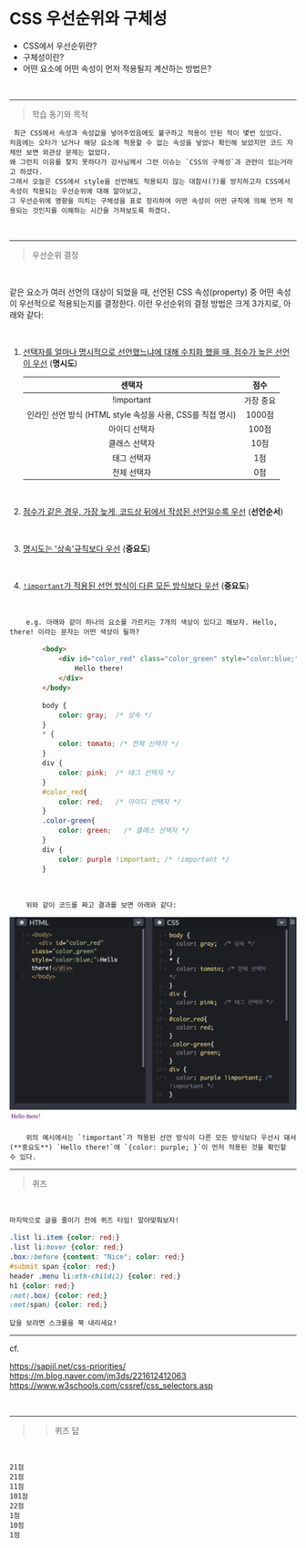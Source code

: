# CSS 우선순위와 구체성

- CSS에서 우선순위란?
- 구체성이란?
- 어떤 요소에 어떤 속성이 먼저 적용될지 계산하는 방법은?

<br>

---

> 학습 동기와 목적

     최근 CSS에서 속성과 속성값을 넣어주었음에도 불구하고 적용이 안된 적이 몇번 있었다.
    처음에는 오타가 났거나 해당 요소에 적용할 수 없는 속성을 넣었나 확인해 보았지만 코드 자체만 보면 외관상 문제는 없었다.
    왜 그런지 이유를 찾지 못하다가 강사님께서 그런 이슈는 `CSS의 구체성`과 관련이 있는거라고 하셨다.
    그래서 오늘은 CSS에서 style을 선언해도 적용되지 않는 대참사(?)를 방지하고자 CSS에서 속성이 적용되는 우선순위에 대해 알아보고,
    그 우선순위에 영향을 미치는 구체성을 표로 정리하여 어떤 속성이 어떤 규칙에 의해 먼저 적용되는 것인지를 이해하는 시간을 가져보도록 하겠다.

<br>

---

> 우선순위 결정

<br>

같은 요소가 여러 선언의 대상이 되었을 때, 선언된 CSS 속성(property) 중 어떤 속성이 우선적으로 적용되는지를 결정한다. 이런 우선순위의 결정 방법은 크게 3가지로, 아래와 같다:

<br>

1. <u>선택자를 얼마나 명시적으로 선언했느냐에 대해 수치화 했을 때, 점수가 높은 선언이 우선</u> (**명시도**)

    | 센택자 | 점수  |
    | :----: | :---: |
    | !important | 가장 중요 |
    | 인라인 선언 방식 (HTML style 속성을 사용, CSS를 직접 명시)| 1000점 |
    |   아이디 선택자   | 100점 |
    | 클래스 선택자  | 10점  |
    |  태그 선택자   |  1점  |
    | 전체 선택자 | 0점|
    

<br> 

2. <u>점수가 같은 경우, 가장 늦게, 코드상 뒤에서 작성된 선언일수록 우선</u> (**선언순서**)

<br>

3. <u>명시도는 '상속'규칙보다 우선</u> (**중요도**)

<br>

4. <u>`!important`가 적용된 선언 방식이 다른 모든 방식보다 우선</u> (**중요도**)

<br>
    
        e.g. 아래와 같이 하나의 요소를 가르키는 7개의 색상이 있다고 해보자. Hello, there! 이라는 문자는 어떤 색상이 될까? 

```html
        <body>
            <div id="color_red" class="color_green" style="color:blue;">
                Hello there!
            </div>
        </body>
```

```css
        body {
            color: gray;  /* 상속 */
        }
        * { 
            color: tomato; /* 전체 선택자 */
        }
        div {
            color: pink;  /* 태그 선택자 */
        }
        #color_red{
            color: red;   /* 아이디 선택자 */
        } 
        .color-green{
            color: green;   /* 클래스 선택자 */
        }
        div {
            color: purple !important; /* !important */
        }
```

<br>

        위와 같이 코드를 짜고 결과를 보면 아래와 같다: 

![CSS 구체성 수치에 따른 CSS의 적용 순위](./images/example_6.png)

        위의 예시에서는 `!important`가 적용된 선언 방식이 다른 모든 방식보다 우선시 돼서(**중요도**) `Hello there!`애 `{color: purple; }`이 먼저 적용된 것을 확인할 수 있다. 
---

> 퀴즈 

<br>

    마지막으로 글을 줄이기 전에 퀴즈 타임! 알아맞춰보자! 

```css
.list li.item {color: red;}
.list li:hover {color: red;}
.box::before {content: "Nice"; color: red;}
#submit span {color: red;}
header .menu li:nth-child(2) {color: red;}
h1 {color: red;}
:not(.box) {color: red;}
:not(span) {color: red;}  
```

    답을 보려면 스크롤을 쭉 내리세요! 

---

cf.

https://sapjil.net/css-priorities/
https://m.blog.naver.com/jm3ds/221612412063
https://www.w3schools.com/cssref/css_selectors.asp

<br>

--- 

>> 퀴즈 답
 
<br>

```
21점
21점
11점
101점
22점
1점
10점
1점
```
